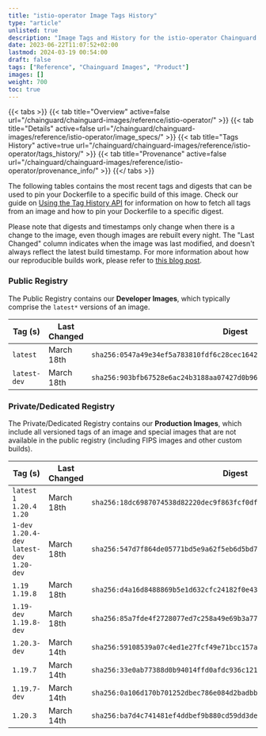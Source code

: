 ```yaml
---
title: "istio-operator Image Tags History"
type: "article"
unlisted: true
description: "Image Tags and History for the istio-operator Chainguard Image"
date: 2023-06-22T11:07:52+02:00
lastmod: 2024-03-19 00:54:00
draft: false
tags: ["Reference", "Chainguard Images", "Product"]
images: []
weight: 700
toc: true
---
```


{{< tabs >}}
{{< tab title="Overview" active=false url="/chainguard/chainguard-images/reference/istio-operator/" >}}
{{< tab title="Details" active=false url="/chainguard/chainguard-images/reference/istio-operator/image_specs/" >}}
{{< tab title="Tags History" active=true url="/chainguard/chainguard-images/reference/istio-operator/tags_history/" >}}
{{< tab title="Provenance" active=false url="/chainguard/chainguard-images/reference/istio-operator/provenance_info/" >}}
{{</ tabs >}}

The following tables contains the most recent tags and digests that can be used to pin your Dockerfile to a specific build of this image. Check our guide on [Using the Tag History API](/chainguard/chainguard-images/using-the-tag-history-api/) for information on how to fetch all tags from an image and how to pin your Dockerfile to a specific digest.

Please note that digests and timestamps only change when there is a change to the image, even though images are rebuilt every night. The "Last Changed" column indicates when the image was last modified, and doesn't always reflect the latest build timestamp. For more information about how our reproducible builds work, please refer to [this blog post](https://www.chainguard.dev/unchained/reproducing-chainguards-reproducible-image-builds).

### Public Registry
The Public Registry contains our **Developer Images**, which typically comprise the `latest*` versions of an image.

| Tag (s)       | Last Changed | Digest                                                                    |
|---------------|--------------|---------------------------------------------------------------------------|
|  `latest`     | March 18th   | `sha256:0547a49e34ef5a783810fdf6c28cec1642cbf93b2b2e7f75da7e148fd835eea1` |
|  `latest-dev` | March 18th   | `sha256:903bfb67528e6ac24b3188aa07427d0b968d26358a471f7f96d0605196165687` |


### Private/Dedicated Registry
The Private/Dedicated Registry contains our **Production Images**, which include all versioned tags of an image and special images that are not available in the public registry (including FIPS images and other custom builds).

| Tag (s)                                       | Last Changed | Digest                                                                    |
|-----------------------------------------------|--------------|---------------------------------------------------------------------------|
|  `latest` `1` `1.20.4` `1.20`                 | March 18th   | `sha256:18dc6987074538d82220dec9f863fcf0df946d5ce496acd0df9e8b7309aa0c3f` |
|  `1-dev` `1.20.4-dev` `latest-dev` `1.20-dev` | March 18th   | `sha256:547d7f864de05771bd5e9a62f5eb6d5bd7d29cc44f0e79ec99709bb6583f814e` |
|  `1.19` `1.19.8`                              | March 18th   | `sha256:d4a16d8488869b5e1d632cfc24182f0e4392bdcc35bf6828dd320cef16c222c5` |
|  `1.19-dev` `1.19.8-dev`                      | March 18th   | `sha256:85a7fde4f2728077ed7c258a49e69b3a77958e5b72c37bd191708da8b85f4215` |
|  `1.20.3-dev`                                 | March 14th   | `sha256:59108539a07c4ed1e27fcf49e71bcc157a262558420451ed6bfa847bd40f3b4a` |
|  `1.19.7`                                     | March 14th   | `sha256:33e0ab77388d0b94014ffd0afdc936c1213537242b0ab59b55118e3af046725d` |
|  `1.19.7-dev`                                 | March 14th   | `sha256:0a106d170b701252dbec786e084d2badbb09258f483fe10d59f37a9a37c57326` |
|  `1.20.3`                                     | March 14th   | `sha256:ba7d4c741481ef4ddbef9b880cd59dd3de139b986d82c843fec8e06d72fc8d91` |

